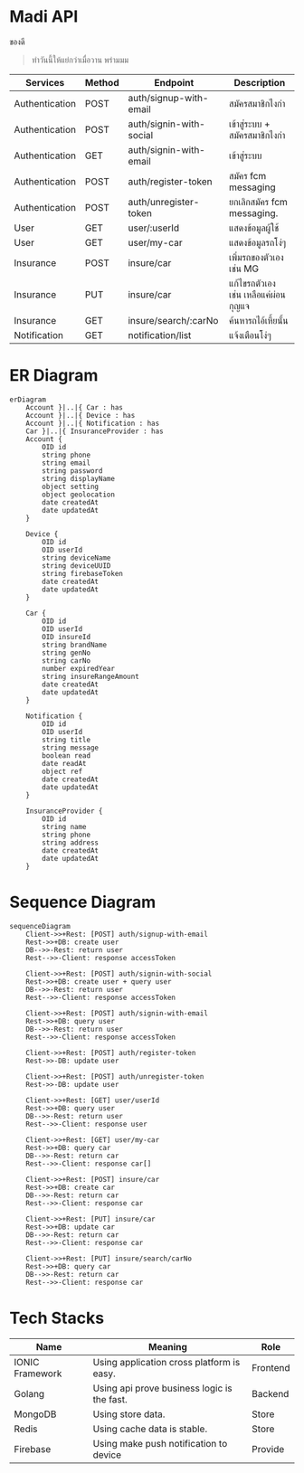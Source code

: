 # Madi API
  ของดี

> ทำวันนี้ให้แย่กว่าเมื่อวาน พร่ามมม

| Services | Method |  Endpoint |  Description  |
| -------- | ------ | --------- |  ----------   |
| Authentication | POST | auth/signup-with-email    | สมัครสมาชิกไงกำ                 |
| Authentication | POST | auth/signin-with-social   | เข้าสู่ระบบ + สมัครสมาชิกไงกำ      |
| Authentication | GET  | auth/signin-with-email    | เข้าสู่ระบบ                      |
| Authentication | POST | auth/register-token       | สมัคร fcm messaging            |
| Authentication | POST | auth/unregister-token     | ยกเลิกสมัคร fcm messaging.      |
| User           | GET  | user/:userId              | แสดงข้อมูลผู้ใช้                   |
| User           | GET  | user/my-car               | แสดงข้อมูลรถโง่ๆ                 |
| Insurance      | POST | insure/car                | เพิ่มรถของตัวเอง เช่น MG          |
| Insurance      | PUT  | insure/car                | แก้ไขรถตัวเอง เช่น เหลือแค่ผ่อนกุญแจ |
| Insurance      | GET  | insure/search/:carNo      | ค้นหารถไอ้เหี้ยนั้น                 |
| Notification   | GET  | notification/list         | แจ้งเตือนโง่ๆ                    |


# ER Diagram

``` mermaid
erDiagram
    Account }|..|{ Car : has
    Account }|..|{ Device : has
    Account }|..|{ Notification : has
    Car }|..|{ InsuranceProvider : has
    Account {
        OID id
        string phone
        string email
        string password
        string displayName
        object setting
        object geolocation
        date createdAt
        date updatedAt
    }

    Device {
        OID id
        OID userId
        string deviceName
        string deviceUUID
        string firebaseToken
        date createdAt
        date updatedAt
    }

    Car {
        OID id
        OID userId
        OID insureId
        string brandName
        string genNo
        string carNo
        number expiredYear
        string insureRangeAmount
        date createdAt
        date updatedAt
    }

    Notification {
        OID id
        OID userId
        string title
        string message
        boolean read
        date readAt
        object ref
        date createdAt
        date updatedAt
    }

    InsuranceProvider {
        OID id 
        string name
        string phone
        string address
        date createdAt
        date updatedAt
    }

```
# Sequence Diagram

```mermaid
sequenceDiagram
    Client->>+Rest: [POST] auth/signup-with-email
    Rest->>+DB: create user
    DB-->>-Rest: return user
    Rest-->>-Client: response accessToken
    
    Client->>+Rest: [POST] auth/signin-with-social
    Rest->>+DB: create user + query user
    DB-->>-Rest: return user
    Rest-->>-Client: response accessToken

    Client->>+Rest: [POST] auth/signin-with-email
    Rest->>+DB: query user
    DB-->>-Rest: return user
    Rest-->>-Client: response accessToken
    
    Client->>+Rest: [POST] auth/register-token
    Rest->>-DB: update user

    Client->>+Rest: [POST] auth/unregister-token
    Rest->>-DB: update user

    Client->>+Rest: [GET] user/userId
    Rest->>+DB: query user
    DB-->>-Rest: return user
    Rest-->>-Client: response user

    Client->>+Rest: [GET] user/my-car
    Rest->>+DB: query car
    DB-->>-Rest: return car
    Rest-->>-Client: response car[]

    Client->>+Rest: [POST] insure/car
    Rest->>+DB: create car
    DB-->>-Rest: return car
    Rest-->>-Client: response car

    Client->>+Rest: [PUT] insure/car
    Rest->>+DB: update car
    DB-->>-Rest: return car
    Rest-->>-Client: response car

    Client->>+Rest: [PUT] insure/search/carNo
    Rest->>+DB: query car
    DB-->>-Rest: return car
    Rest-->>-Client: response car

```

# Tech Stacks
|   Name   | Meaning  |  Role  |
| -------- | -------- | ------ |
| IONIC Framework | Using application cross platform is easy. | Frontend
| Golang | Using api prove business logic is the fast. | Backend
| MongoDB | Using store data. | Store
| Redis | Using cache data is stable. | Store
| Firebase | Using make push notification to device | Provide





